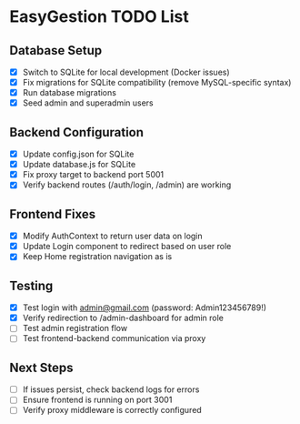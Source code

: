 # EasyGestion TODO List

## Database Setup
- [x] Switch to SQLite for local development (Docker issues)
- [x] Fix migrations for SQLite compatibility (remove MySQL-specific syntax)
- [x] Run database migrations
- [x] Seed admin and superadmin users

## Backend Configuration
- [x] Update config.json for SQLite
- [x] Update database.js for SQLite
- [x] Fix proxy target to backend port 5001
- [x] Verify backend routes (/auth/login, /admin) are working

## Frontend Fixes
- [x] Modify AuthContext to return user data on login
- [x] Update Login component to redirect based on user role
- [x] Keep Home registration navigation as is

## Testing
- [x] Test login with admin@gmail.com (password: Admin123456789!)
- [x] Verify redirection to /admin-dashboard for admin role
- [ ] Test admin registration flow
- [ ] Test frontend-backend communication via proxy

## Next Steps
- [ ] If issues persist, check backend logs for errors
- [ ] Ensure frontend is running on port 3001
- [ ] Verify proxy middleware is correctly configured
